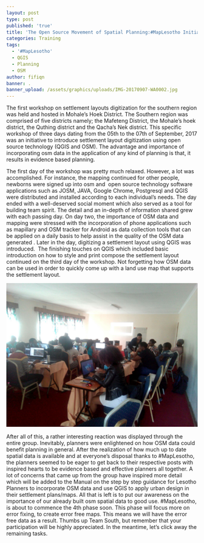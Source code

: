 ```yaml
---
layout: post
type: post
published: 'true'
title: 'The Open Source Movement of Spatial Planning:#MapLesotho Initiative'
categories: Training
tags:
  - '#MapLesotho'
  - QGIS
  - Planning
  - OSM
author: fifiqn
banner: .
banner_upload: /assets/graphics/uploads/IMG-20170907-WA0002.jpg
---
```


The first workshop on settlement layouts digitization for the southern region was held and hosted in Mohale’s Hoek District. The Southern region was comprised of five districts namely; the Mafeteng District, the Mohale’s hoek district, the Quthing district and the Qacha’s Nek district. This specific workshop of three days dating from the 05th to the 07th of September, 2017 was an initiative to introduce settlement layout digitization using open source technology (QGIS and OSM). The advantage and importance of incorporating osm data in the application of any kind of planning is that, it results in evidence based planning.

The first day of the workshop was pretty much relaxed. However, a lot was accomplished. For instance, the mapping continued for other people, newborns were signed up into osm and  open source technology software applications such as JOSM, JAVA, Google Chrome, Postgresql and QGIS were distributed and installed according to each individual’s needs. The day ended with a well-deserved social moment which also served as a tool for building team spirit. The detail and an in-depth of information shared grew with each passing day. On day two, the importance of OSM data and mapping were stressed with the incorporation of phone applications such as mapillary and OSM tracker for Android as data collection tools that can be applied on a daily basis to help assist in the quality of the OSM data generated . Later in the day, digitizing a settlement layout using QGIS was introduced.  The finishing touches on QGIS which included basic introduction on how to style and print compose the settlement layout continued on the third day of the workshop. Not forgetting how OSM data can be used in order to quickly come up with a land use map that supports the settlement layout.

![null](/assets/graphics/uploads/IMG-20170908-WA0000.jpg)

After all of this, a rather interesting reaction was displayed through the entire group. Inevitably, planners were enlightened on how OSM data could benefit planning in general. After the realization of how much up to date spatial data is available and at everyone’s disposal thanks to #MapLesotho, the planners seemed to be eager to get back to their respective posts with inspired hearts to be evidence based and effective planners all together. A lot of concerns that came up from the group have inspired more detail which will be added to the Manual on the step by step guidance for Lesotho Planners to incorporate OSM data and use QGIS to apply urban design in their settlement plans/maps. All that is left is to put our awareness on the importance of our already built osm spatial data to good use. #MapLesotho, is about to commence the 4th phase soon. This phase will focus more on error fixing, to create error free maps. This means we will have the error free data as a result. Thumbs up Team South, but remember that your participation will be highly appreciated. In the meantime, let’s click away the remaining tasks.

 

 


